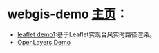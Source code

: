 # webgis-demo [主页](https://linxiaoki.github.io/webgisDemo)：
- [leaflet demo1](https://linxiaoki.github.io/webgisDemo/LeafletDemo1/):基于Leaflet实现台风实时路径渲染。
- [OpenLayers Demo](https://linxiaoki.github.io/webgisDemo/openlayersDemo/)
